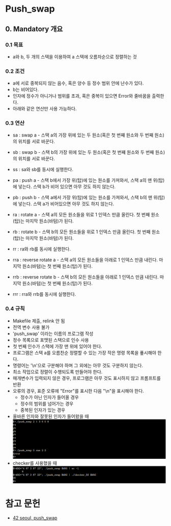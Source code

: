# Push_swap

## 0. Mandatory 개요

### 0.1 목표
- a와 b, 두 개의 스택을 이용하여 a 스택에 오름차순으로 정렬하는 것

### 0.2 조건
- a에 서로 중복되지 않는 음수, 혹은 양수 등 정수 범위 안에 난수가 있다.
- b는 비어있다.
- 인자에 정수가 아니거나 범위를 초과, 혹은 중복이 있으면 Error와 줄바꿈을 출력한다.
- 아래와 같은 연산만 사용 가능하다.

### 0.3 연산
- sa : swap a - 스택 a의 가장 위에 있는 두 원소(혹은 첫 번쨰 원소와 두 번째 원소)의 위치를 서로 바꾼다.

- sb : swap b - 스택 b의 가장 위에 있는 두 원소(혹은 첫 번쨰 원소와 두 번째 원소)의 위치를 서로 바꾼다.

- ss : sa와 sb를 동시에 실행한다.

- pa : push a - 스택 b에서 가장 위(탑)에 있는 원소를 가져와서, 스택 a의 맨 위(탑)에 넣는다. 스택 b가 비어 있으면 아무 것도 하지 않는다.

- pb : push b - 스택 a에서 가장 위(탑)에 있는 원소를 가져와서, 스택 b의 맨 위(탑)에 넣는다. 스택 a가 비어있으면 아무 것도 하지 않는다.

- ra : rotate a - 스택 a의 모든 원소들을 위로 1 인덱스 만큼 올린다. 첫 번째 원소(탑)는 마지막 원소(바텀)가 된다.

- rb : rotate b - 스택 b의 모든 원소들을 위로 1 인덱스 만큼 올린다. 첫 번째 원소(탑)는 마지막 원소(바텀)가 된다.

- rr : ra와 rb를 동시에 실행한다.

- rra : reverse rotate a - 스택 a의 모든 원소들을 아래로 1 인덱스 만큼 내린다. 마지막 원소(바텀)는 첫 번째 원소(탑)가 된다.

- rrb : reverse rotate b - 스택 b의 모든 원소들을 아래로 1 인덱스 만큼 내린다. 마지막 원소(바텀)는 첫 번째 원소(탑)가 된다.

- rrr : rra와 rrb를 동시에 실행한다.

### 0.4 규칙

- Makefile 제출, relink 안 됨
- 전역 변수 사용 불가
- 'push_swap' 이라는 이름의 프로그램 작성
- 정수 목록으로 포맷된 스택으로 인수 사용
- 첫 번째 인수가 스택에 가장 맨 위에 있어야 한다.
- 프로그램은 스택 a를 오름찬순 정렬할 수 있는 가장 작은 명령 목록을 푶시해야 한다.
- 명령어는 '\n'으로 구분해야 하며 그 외에는 아무 것도 구분하지 않는다.
- 최소 작업으로 정렬이 수행되도록 만들어야 한다.
- 매개변수가 입력되지 않은 경우, 프로그램은 아무 것도 표시하지 않고 프롬프트를 반환
- 오류의 경우, 표준 오류에 "Error"를 표시한 다음 "\n"을 표시해야 한다. 
	- 정수가 아닌 인자가 들어올 경우
	- 정수의 범위를 넘어가는 경우
	- 중복된 인자가 있는 경우
- 올바른 인자와 잘못된 인자가 들어왔을 때
	![error](img/error.png)
- checker를 사용했을 때
	![checker](img/checker.png)

# 참고 문헌
- [42 seoul, push_swap](https://cdn.intra.42.fr/pdf/pdf/49387/en.subject.pdf)
